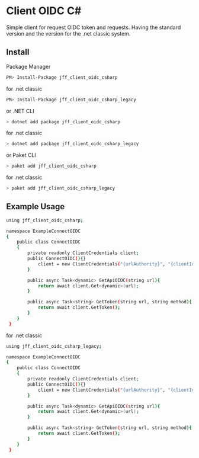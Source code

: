 # Client OIDC C#
Simple client for request OIDC token and requests. Having the standard version and the version for the .net classic system.

## Install

Package Manager

```bash
PM> Install-Package jff_client_oidc_csharp
```

for .net classic

```bash
PM> Install-Package jff_client_oidc_csharp_legacy
```

or .NET CLI

```bash
> dotnet add package jff_client_oidc_csharp
```

for .net classic

```bash
> dotnet add package jff_client_oidc_csharp_legacy
```

or Paket CLI

```bash
> paket add jff_client_oidc_csharp
```

for .net classic

```bash
> paket add jff_client_oidc_csharp_legacy
```

## Example Usage

```bash
using jff_client_oidc_csharp;

namespace ExampleConnectOIDC
{
    public class ConnectOIDC
    {
        private readonly ClientCredentials client;
        public ConnectOIDC(){}
            client = new ClientCredentials("{urlAuthority}", "{clientId}", "{clientSecret}", new string[] { "openid" });
        }

        public async Task<dynamic> GetApiOIDC(string url){
            return await client.Get<dynamic>(url);
        }

        public async Task<string> GetToken(string url, string method){
            return await client.GetToken();
        }
    }
 }
```

for .net classic

```bash
using jff_client_oidc_csharp_legacy;

namespace ExampleConnectOIDC
{
    public class ConnectOIDC
    {
        private readonly ClientCredentials client;
        public ConnectOIDC(){}
            client = new ClientCredentials("{urlAuthority}", "{clientId}", "{clientSecret}", new string[] { "openid" });
        }

        public async Task<dynamic> GetApiOIDC(string url){
            return await client.Get<dynamic>(url);
        }

        public async Task<string> GetToken(string url, string method){
            return await client.GetToken();
        }
    }
 }
```
